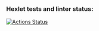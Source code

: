 ### Hexlet tests and linter status:
[![Actions Status](https://github.com/Nikolaevdo/python-project-49/workflows/hexlet-check/badge.svg)](https://github.com/Nikolaevdo/python-project-49/actions)
